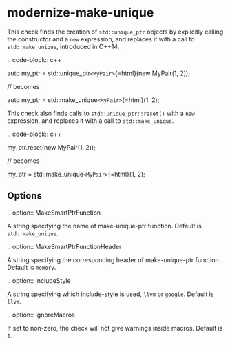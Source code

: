 modernize-make-unique
=====================

This check finds the creation of `std::unique_ptr` objects by explicitly
calling the constructor and a `new` expression, and replaces it with a
call to `std::make_unique`, introduced in C++14.

.. code-block:: c++

auto my\_ptr = std::unique\_ptr`<MyPair>`{=html}(new MyPair(1, 2));

// becomes

auto my\_ptr = std::make\_unique`<MyPair>`{=html}(1, 2);

This check also finds calls to `std::unique_ptr::reset()` with a `new`
expression, and replaces it with a call to `std::make_unique`.

.. code-block:: c++

my\_ptr.reset(new MyPair(1, 2));

// becomes

my\_ptr = std::make\_unique`<MyPair>`{=html}(1, 2);

Options
-------

.. option:: MakeSmartPtrFunction

A string specifying the name of make-unique-ptr function. Default is
`std::make_unique`.

.. option:: MakeSmartPtrFunctionHeader

A string specifying the corresponding header of make-unique-ptr
function. Default is `memory`.

.. option:: IncludeStyle

A string specifying which include-style is used, `llvm` or `google`.
Default is `llvm`.

.. option:: IgnoreMacros

If set to non-zero, the check will not give warnings inside macros.
Default is `1`.
